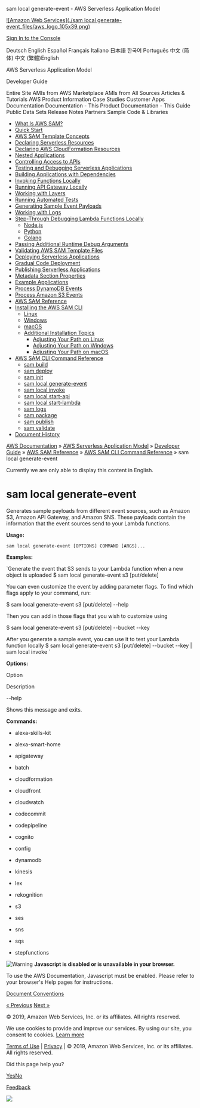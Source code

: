 sam local generate-event - AWS Serverless Application Model                       

[![Amazon Web Services](./sam local generate-event_files/aws_logo_105x39.png)](http://aws.amazon.com/)

[Sign In to the Console](https://console.aws.amazon.com/console/home)

Deutsch English Español Français Italiano 日本語 한국어 Português 中文 (简体) 中文 (繁體)English

[](https://docs.aws.amazon.com/serverless-application-model/latest/developerguide/serverless-application-model-updates.rss "View RSS Feed")[](http://www.amazon.com/dp/B07P7K9VZB "Open Kindle")[](https://docs.aws.amazon.com/serverless-application-model/latest/developerguide/serverless-application-model.pdf#sam-cli-command-reference-sam-local-generate-event "Open PDF")[](https://github.com/awsdocs/aws-sam-developer-guide/tree/master/doc_source/sam-cli-command-reference-sam-local-generate-event.md "Edit on GitHub")

AWS Serverless Application Model

Developer Guide

Entire Site AMIs from AWS Marketplace AMIs from All Sources Articles & Tutorials AWS Product Information Case Studies Customer Apps Documentation Documentation - This Product Documentation - This Guide Public Data Sets Release Notes Partners Sample Code & Libraries  

*   [What Is AWS SAM?](https://docs.aws.amazon.com/serverless-application-model/latest/developerguide/what-is-sam.html)
*   [Quick Start](https://docs.aws.amazon.com/serverless-application-model/latest/developerguide/serverless-quick-start.html)
*   [AWS SAM Template Concepts](https://docs.aws.amazon.com/serverless-application-model/latest/developerguide/serverless-sam-template-basics.html)
   *   [Declaring Serverless Resources](https://docs.aws.amazon.com/serverless-application-model/latest/developerguide/serverless-sam-template.html)
   *   [Declaring AWS CloudFormation Resources](https://docs.aws.amazon.com/serverless-application-model/latest/developerguide/appendix-appendix-sam-templates-and-cf-templates.html)
   *   [Nested Applications](https://docs.aws.amazon.com/serverless-application-model/latest/developerguide/serverless-sam-template-nested-applications.html)
   *   [Controlling Access to APIs](https://docs.aws.amazon.com/serverless-application-model/latest/developerguide/serverless-controlling-access-to-apis.html)
*   [Testing and Debugging Serverless Applications](https://docs.aws.amazon.com/serverless-application-model/latest/developerguide/serverless-test-and-debug.html)
   *   [Building Applications with Dependencies](https://docs.aws.amazon.com/serverless-application-model/latest/developerguide/serverless-sam-cli-using-build.html)
   *   [Invoking Functions Locally](https://docs.aws.amazon.com/serverless-application-model/latest/developerguide/serverless-sam-cli-using-invoke.html)
   *   [Running API Gateway Locally](https://docs.aws.amazon.com/serverless-application-model/latest/developerguide/serverless-sam-cli-using-start-api.html)
   *   [Working with Layers](https://docs.aws.amazon.com/serverless-application-model/latest/developerguide/serverless-sam-cli-layers.html)
   *   [Running Automated Tests](https://docs.aws.amazon.com/serverless-application-model/latest/developerguide/serverless-sam-cli-using-automated-tests.html)
   *   [Generating Sample Event Payloads](https://docs.aws.amazon.com/serverless-application-model/latest/developerguide/serverless-sam-cli-using-generate-event.html)
   *   [Working with Logs](https://docs.aws.amazon.com/serverless-application-model/latest/developerguide/serverless-sam-cli-logging.html)
   *   [Step-Through Debugging Lambda Functions Locally](https://docs.aws.amazon.com/serverless-application-model/latest/developerguide/serverless-sam-cli-using-debugging.html)
       *   [Node.js](https://docs.aws.amazon.com/serverless-application-model/latest/developerguide/serverless-sam-cli-using-debugging-nodejs.html)
       *   [Python](https://docs.aws.amazon.com/serverless-application-model/latest/developerguide/serverless-sam-cli-using-debugging-python.html)
       *   [Golang](https://docs.aws.amazon.com/serverless-application-model/latest/developerguide/serverless-sam-cli-using-debugging-golang.html)
   *   [Passing Additional Runtime Debug Arguments](https://docs.aws.amazon.com/serverless-application-model/latest/developerguide/serverless-sam-cli-using-debugging-additional-arguments.html)
   *   [Validating AWS SAM Template Files](https://docs.aws.amazon.com/serverless-application-model/latest/developerguide/serverless-sam-cli-using-validate.html)
*   [Deploying Serverless Applications](https://docs.aws.amazon.com/serverless-application-model/latest/developerguide/serverless-deploying.html)
   *   [Gradual Code Deployment](https://docs.aws.amazon.com/serverless-application-model/latest/developerguide/automating-updates-to-serverless-apps.html)
*   [Publishing Serverless Applications](https://docs.aws.amazon.com/serverless-application-model/latest/developerguide/serverless-sam-template-publishing-applications.html)
   *   [Metadata Section Properties](https://docs.aws.amazon.com/serverless-application-model/latest/developerguide/serverless-sam-template-publishing-applications-metadata-properties.html)
*   [Example Applications](https://docs.aws.amazon.com/serverless-application-model/latest/developerguide/serverless-example-applications.html)
   *   [Process DynamoDB Events](https://docs.aws.amazon.com/serverless-application-model/latest/developerguide/serverless-example-ddb.html)
   *   [Process Amazon S3 Events](https://docs.aws.amazon.com/serverless-application-model/latest/developerguide/serverless-example-s3.html)
*   [AWS SAM Reference](https://docs.aws.amazon.com/serverless-application-model/latest/developerguide/serverless-sam-reference.html)
   *   [Installing the AWS SAM CLI](https://docs.aws.amazon.com/serverless-application-model/latest/developerguide/serverless-sam-cli-install.html)
       *   [Linux](https://docs.aws.amazon.com/serverless-application-model/latest/developerguide/serverless-sam-cli-install-linux.html)
       *   [Windows](https://docs.aws.amazon.com/serverless-application-model/latest/developerguide/serverless-sam-cli-install-windows.html)
       *   [macOS](https://docs.aws.amazon.com/serverless-application-model/latest/developerguide/serverless-sam-cli-install-mac.html)
       *   [Additional Installation Topics](https://docs.aws.amazon.com/serverless-application-model/latest/developerguide/serverless-sam-cli-install-additional.html)
           *   [Adjusting Your Path on Linux](https://docs.aws.amazon.com/serverless-application-model/latest/developerguide/serverless-sam-cli-install-linux-path.html)
           *   [Adjusting Your Path on Windows](https://docs.aws.amazon.com/serverless-application-model/latest/developerguide/serverless-sam-cli-install-windows-path.html)
           *   [Adjusting Your Path on macOS](https://docs.aws.amazon.com/serverless-application-model/latest/developerguide/serverless-sam-cli-install-mac-path.html)
   *   [AWS SAM CLI Command Reference](https://docs.aws.amazon.com/serverless-application-model/latest/developerguide/serverless-sam-cli-command-reference.html)
       *   [sam build](https://docs.aws.amazon.com/serverless-application-model/latest/developerguide/sam-cli-command-reference-sam-build.html)
       *   [sam deploy](https://docs.aws.amazon.com/serverless-application-model/latest/developerguide/sam-cli-command-reference-sam-deploy.html)
       *   [sam init](https://docs.aws.amazon.com/serverless-application-model/latest/developerguide/sam-cli-command-reference-sam-init.html)
       *   [sam local generate-event](https://docs.aws.amazon.com/serverless-application-model/latest/developerguide/sam-cli-command-reference-sam-local-generate-event.html)
       *   [sam local invoke](https://docs.aws.amazon.com/serverless-application-model/latest/developerguide/sam-cli-command-reference-sam-local-invoke.html)
       *   [sam local start-api](https://docs.aws.amazon.com/serverless-application-model/latest/developerguide/sam-cli-command-reference-sam-local-start-api.html)
       *   [sam local start-lambda](https://docs.aws.amazon.com/serverless-application-model/latest/developerguide/sam-cli-command-reference-sam-local-start-lambda.html)
       *   [sam logs](https://docs.aws.amazon.com/serverless-application-model/latest/developerguide/sam-cli-command-reference-sam-logs.html)
       *   [sam package](https://docs.aws.amazon.com/serverless-application-model/latest/developerguide/sam-cli-command-reference-sam-package.html)
       *   [sam publish](https://docs.aws.amazon.com/serverless-application-model/latest/developerguide/sam-cli-command-reference-sam-publish.html)
       *   [sam validate](https://docs.aws.amazon.com/serverless-application-model/latest/developerguide/sam-cli-command-reference-sam-validate.html)
*   [Document History](https://docs.aws.amazon.com/serverless-application-model/latest/developerguide/doc-history.html)

[AWS Documentation](https://docs.aws.amazon.com/index.html) » [AWS Serverless Application Model](https://docs.aws.amazon.com/serverless-application-model/index.html) » [Developer Guide](https://docs.aws.amazon.com/serverless-application-model/latest/developerguide/index.html) » [AWS SAM Reference](https://docs.aws.amazon.com/serverless-application-model/latest/developerguide/serverless-sam-reference.html) » [AWS SAM CLI Command Reference](https://docs.aws.amazon.com/serverless-application-model/latest/developerguide/serverless-sam-cli-command-reference.html) » sam local generate-event

Currently we are only able to display this content in English.

sam local generate-event
========================

Generates sample payloads from different event sources, such as Amazon S3, Amazon API Gateway, and Amazon SNS. These payloads contain the information that the event sources send to your Lambda functions.

**Usage:**

`sam local generate-event [OPTIONS] COMMAND [ARGS]...`

**Examples:**

`Generate the event that S3 sends to your Lambda function when a new object is uploaded
$ sam local generate-event s3 [put/delete]

You can even customize the event by adding parameter flags. To find which flags apply to your command,
run:

$ sam local generate-event s3 [put/delete] --help

Then you can add in those flags that you wish to customize using

$ sam local generate-event s3 [put/delete] --bucket <bucket> --key <key>

After you generate a sample event, you can use it to test your Lambda function locally
$ sam local generate-event s3 [put/delete] --bucket <bucket> --key <key> | sam local invoke <function logical id>`

**Options:**

Option

Description

\--help

Shows this message and exits.

**Commands:**

*   alexa-skills-kit

*   alexa-smart-home

*   apigateway

*   batch

*   cloudformation

*   cloudfront

*   cloudwatch

*   codecommit

*   codepipeline

*   cognito

*   config

*   dynamodb

*   kinesis

*   lex

*   rekognition

*   s3

*   ses

*   sns

*   sqs

*   stepfunctions


![Warning](https://d1ge0kk1l5kms0.cloudfront.net/images/G/01/webservices/console/warning.png) **Javascript is disabled or is unavailable in your browser.**

To use the AWS Documentation, Javascript must be enabled. Please refer to your browser's Help pages for instructions.

[Document Conventions](https://docs.aws.amazon.com/general/latest/gr/docconventions.html)

[« Previous](https://docs.aws.amazon.com/serverless-application-model/latest/developerguide/sam-cli-command-reference-sam-init.html) [Next »](https://docs.aws.amazon.com/serverless-application-model/latest/developerguide/sam-cli-command-reference-sam-local-invoke.html)

© 2019, Amazon Web Services, Inc. or its affiliates. All rights reserved.

We use cookies to provide and improve our services. By using our site, you consent to cookies. [Learn more](http://aws.amazon.com/legal/cookies)

[Terms of Use](http://aws.amazon.com/terms) | [Privacy](http://aws.amazon.com/privacy) | © 2019, Amazon Web Services, Inc. or its affiliates. All rights reserved.

Did this page help you?

[Yes](https://docs.aws.amazon.com/serverless-application-model/latest/developerguide/feedbackyes.html?topic_url=http://docs.aws.amazon.com/en_us/serverless-application-model/latest/developerguide/sam-cli-command-reference-sam-local-generate-event.html)[No](https://docs.aws.amazon.com/serverless-application-model/latest/developerguide/feedbackno.html?topic_url=http://docs.aws.amazon.com/en_us/serverless-application-model/latest/developerguide/sam-cli-command-reference-sam-local-generate-event.html)

[Feedback](https://docs.aws.amazon.com/forms/aws-doc-feedback?hidden_service_name=Serverless%20Application%20Model&topic_url=http://docs.aws.amazon.com/en_us/serverless-application-model/latest/developerguide/sam-cli-command-reference-sam-local-generate-event.html&hidden_guide_name=Developer%20Guide&hidden_api_version=&hidden_file_name=sam-cli-command-reference-sam-local-generate-event)

<!-- // Documentation Service Name s.prop66='AWS Serverless Application Model'; s.eVar66='D=c66'; // Documentation Guide Name s.prop65='Developer Guide'; s.eVar65='D=c65'; var s\_code=s.t();if(s\_code)document.write(s\_code)//--> <!-- if(navigator.appVersion.indexOf('MSIE')>=0)document.write(unescape('%3C')+'\\!-'+'-') //-->

![](https://amazonwebservices.d2.sc.omtrdc.net/b/ss/awsamazondev/1/H.25.2--NS/0)

